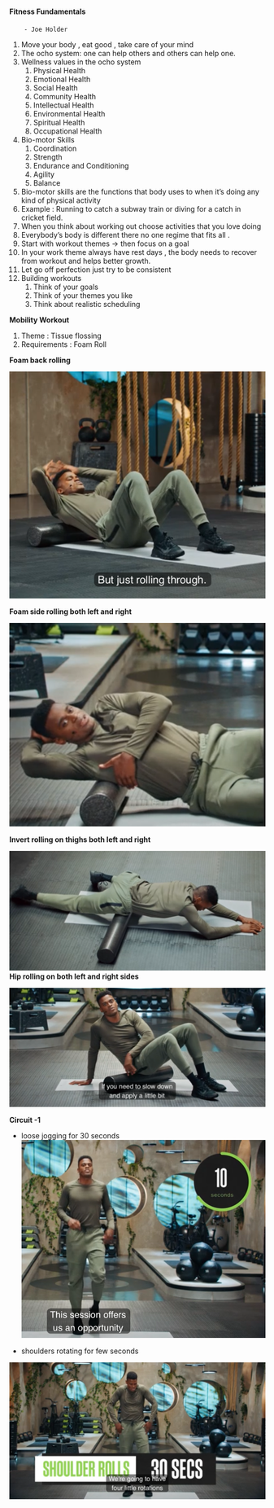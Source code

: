 
#### Fitness Fundamentals 
        - Joe Holder

1. Move your body , eat good , take care of your mind 
2. The ocho system: one can help others and others can help one.
3. Wellness values in the ocho system
   1. Physical Health
   2. Emotional Health 
   3. Social Health 
   4. Community Health 
   5. Intellectual Health
   6. Environmental Health 
   7. Spiritual Health 
   8. Occupational Health 
4. Bio-motor Skills
   1. Coordination 
   2. Strength
   3. Endurance and Conditioning 
   4. Agility
   5. Balance 
5. Bio-motor skills are the functions that body uses to when it’s doing any kind of physical activity 
6. Example : Running to catch a subway train or diving for a catch in cricket field.
7. When you think about working out choose activities that you love doing 
8. Everybody’s body is different there no one regime that fits all .
9. Start with workout themes -> then focus on a goal
10. In your work theme always have rest days , the body needs to recover from workout and helps better growth.
11. Let go off perfection just try to be consistent 
12. Building workouts
    1. Think of your goals
    2. Think of your themes you like
    3. Think about realistic scheduling

**Mobility Workout**
1. Theme : Tissue flossing 
  1. Requirements : Foam Roll
  
  **Foam back rolling**    
  
  ![Foam Back Roll](../Assets/back_roll.png)

 **Foam side rolling both left and right** 

![Foam side Roll](../Assets/side_roll.png)

 **Invert rolling on thighs both left and right**  

![Foam invert Roll](../Assets/invert_roll.png)
**Hip rolling on both left and right sides** 

![Hip Rolling ](../Assets/hip_roll.png)

**Circuit -1** 

  - loose jogging for 30 seconds
  ![Loose Jogging](../Assets/loose_jog.png)

- shoulders rotating for few seconds

![Shoulders rotate](../Assets/shoulders_rotate.png)